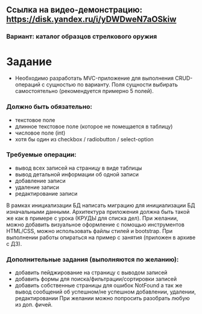 ## Ссылка на видео-демонстрацию: https://disk.yandex.ru/i/yDWDweN7aOSkiw
### Вариант: каталог образцов стрелкового оружия
# Задание
- Необходимо разработать MVC-приложение для выполнения CRUD-операций с сущностью по варианту. Поля сущности выбирать самостоятельно (рекомендуется примерно 5 полей).
### Должно быть обязательно:
- текстовое поле
- длинное текстовое поле (которое не помещается в таблицу)
- числовое поле (int)
- хотя бы один из checkbox / radiobutton / select-option
### Требуемые операции:
- вывод всех записей на страницу в виде таблицы
-	вывод детальной информации об одной записи
-	добавление записи
-	удаление записи
-	редактирование записи

В рамках инициализации БД написать миграцию для инициализации БД изначальными данными. 
Архитектура приложения должна быть такой же как в примере с урока (КРУДЫ для списка дел).
При желании, можно добавить визуальное оформление с помощью инструментов HTML/CSS, можно использовать файлы стилей и bootstrap.
При выполнении работы опираться на пример с занятия (приложен в архиве с ДЗ).
### Дополнительные задания (выполняются по желанию):
- добавить пейджирование на страницу с выводом записей
-	добавить формы для поиска/фильтрации/сортировки записей
-	добавить собственные страницы для ошибок NotFound а так же вывод сообщений об успешном/не успешном добавлении, удалении, редактировании
При желании можно попросить разобрать любую из доп. фичей.
